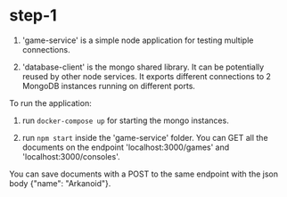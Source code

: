 # step-1

1) 'game-service' is a simple node application for testing multiple connections.

2) 'database-client' is the mongo shared library. It can be potentially reused by other node services. It exports different connections to 2 MongoDB instances running on different ports.

To run the application:

1) run ```docker-compose up``` for starting the mongo instances.

3) run ```npm start``` inside the 'game-service' folder. You can GET all the documents on the endpoint 'localhost:3000/games' and 'localhost:3000/consoles'.

You can save documents with a POST to the same endpoint with the json body {"name": "Arkanoid"}.